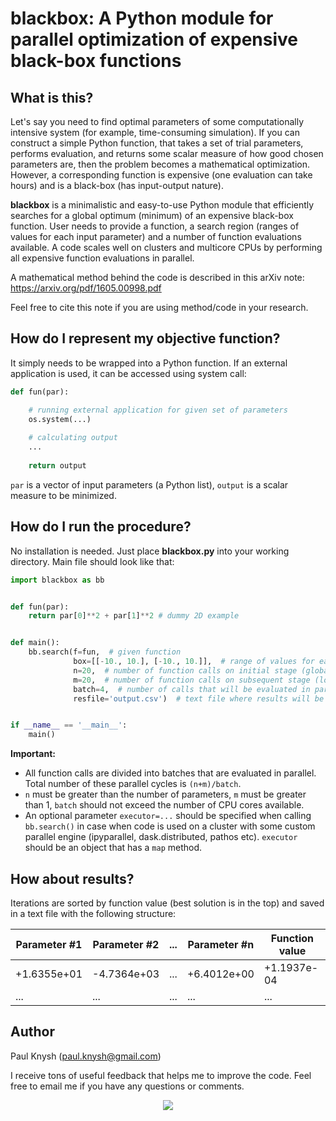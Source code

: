 # blackbox: A Python module for parallel optimization of expensive black-box functions

## What is this?

Let's say you need to find optimal parameters of some computationally intensive system (for example, time-consuming simulation). If you can construct a simple Python function, that takes a set of trial parameters, performs evaluation, and returns some scalar measure of how good chosen parameters are, then the problem becomes a mathematical optimization. However, a corresponding function is expensive (one evaluation can take hours) and is a black-box (has input-output nature).

**blackbox** is a minimalistic and easy-to-use Python module that efficiently searches for a global optimum (minimum) of an expensive black-box function. User needs to provide a function, a search region (ranges of values for each input parameter) and a number of function evaluations available. A code scales well on clusters and multicore CPUs by performing all expensive function evaluations in parallel.

A mathematical method behind the code is described in this arXiv note: https://arxiv.org/pdf/1605.00998.pdf

Feel free to cite this note if you are using method/code in your research.

## How do I represent my objective function?

It simply needs to be wrapped into a Python function. If an external application is used, it can be accessed using system call:
```python
def fun(par):

    # running external application for given set of parameters
    os.system(...)
    
    # calculating output
    ...
    
    return output
```
`par` is a vector of input parameters (a Python list), `output` is a scalar measure to be minimized.

## How do I run the procedure?

No installation is needed. Just place **blackbox.py** into your working directory. Main file should look like that:
```python
import blackbox as bb


def fun(par):
    return par[0]**2 + par[1]**2 # dummy 2D example


def main():
    bb.search(f=fun,  # given function
              box=[[-10., 10.], [-10., 10.]],  # range of values for each parameter (2D case)
              n=20,  # number of function calls on initial stage (global search)
              m=20,  # number of function calls on subsequent stage (local search)
              batch=4,  # number of calls that will be evaluated in parallel
              resfile='output.csv')  # text file where results will be saved


if __name__ == '__main__':
    main()
```
**Important:**
* All function calls are divided into batches that are evaluated in parallel. Total number of these parallel cycles is `(n+m)/batch`.
* `n` must be greater than the number of parameters, `m` must be greater than 1, `batch` should not exceed the number of CPU cores available.
* An optional parameter `executor=...` should be specified when calling `bb.search()` in case when code is used on a cluster with some custom parallel engine (ipyparallel, dask.distributed, pathos etc). `executor` should be an object that has a `map` method.

## How about results?

Iterations are sorted by function value (best solution is in the top) and saved in a text file with the following structure:

Parameter #1 | Parameter #2 | ... | Parameter #n | Function value
--- | --- | --- | --- | ---
+1.6355e+01 | -4.7364e+03 | ... | +6.4012e+00 | +1.1937e-04
... | ... | ... | ... | ...

## Author

Paul Knysh (paul.knysh@gmail.com)

I receive tons of useful feedback that helps me to improve the code. Feel free to email me if you have any questions or comments.

<p align="center">
  <img src="http://i.imgur.com/De7yibS.png">
</p>
